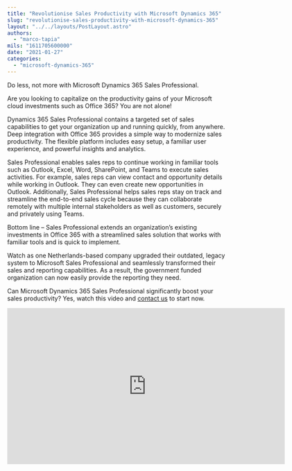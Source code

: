 ```yaml
---
title: "Revolutionise Sales Productivity with Microsoft Dynamics 365"
slug: "revolutionise-sales-productivity-with-microsoft-dynamics-365"
layout: "../../layouts/PostLayout.astro"
authors: 
  - "marco-tapia"
mils: "1611705600000"
date: "2021-01-27"
categories: 
  - "microsoft-dynamics-365"
---
```


Do less, not more with Microsoft Dynamics 365 Sales Professional.

Are you looking to capitalize on the productivity gains of your Microsoft cloud investments such as Office 365? You are not alone!

Dynamics 365 Sales Professional contains a targeted set of sales capabilities to get your organization up and running quickly, from anywhere. Deep integration with Office 365 provides a simple way to modernize sales productivity. The flexible platform includes easy setup, a familiar user experience, and powerful insights and analytics.

Sales Professional enables sales reps to continue working in familiar tools such as Outlook, Excel, Word, SharePoint, and Teams to execute sales activities. For example, sales reps can view contact and opportunity details while working in Outlook. They can even create new opportunities in Outlook. Additionally, Sales Professional helps sales reps stay on track and streamline the end-to-end sales cycle because they can collaborate remotely with multiple internal stakeholders as well as customers, securely and privately using Teams.

Bottom line – Sales Professional extends an organization’s existing investments in Office 365 with a streamlined sales solution that works with familiar tools and is quick to implement.

Watch as one Netherlands-based company upgraded their outdated, legacy system to Microsoft Sales Professional and seamlessly transformed their sales and reporting capabilities. As a result, the government funded organization can now easily provide the reporting they need.

Can Microsoft Dynamics 365 Sales Professional significantly boost your sales productivity? Yes, watch this video and [contact us](https://picnet.com.au/blog/revolutionise-sales-productivity-with-microsoft-dynamics-365/#contactus) to start now.

<iframe width="640" height="360" src="https://www.youtube.com/embed/J4WuaHaJLQw" title="YouTube video player" frameborder="0" allow="accelerometer; autoplay; clipboard-write; encrypted-media; gyroscope; picture-in-picture; web-share" allowfullscreen></iframe>